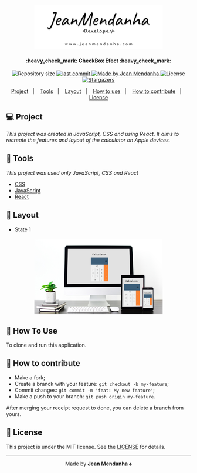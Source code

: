 <h4 align="center">
    <img src="./src/img/topo_black.png" width="350px" /><br>
</h4>

<h4 align="center"> 
	:heavy_check_mark: CheckBox Efect :heavy_check_mark:
</h4>

<p align="center">
  <img alt="Repository size" src="https://img.shields.io/github/repo-size/JeanMendanhaJr/css-CheckBoxEfect">
    
  <a href="https://github.com/JeanMendanhaJr/css-CheckBoxEfect/commits/master">
    <img alt="last commit" src="https://img.shields.io/github/last-commit/JeanMendanhaJr/css-CheckBoxEfect">
  </a>
  
  <a href="https://www.linkedin.com/in/jeancarlosmendanha/">
    <img alt="Made by Jean Mendanha" src="https://img.shields.io/badge/made%20by-JeanMendanha-%2304D361">
  </a>

  <img alt="License" src="https://img.shields.io/badge/license-MIT-brightgreen">
   <a href="https://github.com/JeanMendanhaJr/css-CheckBoxEfect/stargazers">
    <img alt="Stargazers" src="https://img.shields.io/github/stars/JeanMendanhaJr/BeTheHero?style=social">
  </a>
</p>

<p align="center">
  <a href="#-project">Project</a>&nbsp;&nbsp;&nbsp;|&nbsp;&nbsp;&nbsp;
  <a href="#-tools">Tools</a>&nbsp;&nbsp;&nbsp;|&nbsp;&nbsp;&nbsp;
  <a href="#-layout">Layout</a>&nbsp;&nbsp;&nbsp;|&nbsp;&nbsp;&nbsp;
  <a href="#-how-to-use">How to use</a>&nbsp;&nbsp;&nbsp;|&nbsp;&nbsp;&nbsp;
  <a href="#-how-to-contribute">How to contribute</a>&nbsp;&nbsp;&nbsp;|&nbsp;&nbsp;&nbsp;
  <a href="#-license">License</a>
</p>

## 💻 Project

*This project was created in JavaScript, CSS and using React. It aims to recreate the features and layout of the calculator on Apple devices.*

## 🔨 Tools

*This project was used only JavaScript, CSS and React*

- [CSS](https://developer.mozilla.org/pt-BR/docs/Web/CSS) 
- [JavaScript](https://developer.mozilla.org/pt-BR/docs/Aprender/JavaScript)
- [React](https://pt-br.reactjs.org/)

    
## 🔖 Layout

* State 1
<h5 align="center">
    <img src="./src/img/preview_calculator.png" width="350px" /><br>
</h5>

## 🔩 How To Use

To clone and run this application.

## 🤔 How to contribute

- Make a fork;
- Create a branck with your feature: `git checkout -b my-feature`;
- Commit changes: `git commit -m 'feat: My new feature'`;
- Make a push to your branch: `git push origin my-feature`.

After merging your receipt request to done, you can delete a branch from yours.

## 📝 License

This project is under the MIT license. See the [LICENSE](LICENSE.md) for details.

---

<p align="center">Made by <strong>Jean Mendanha ♠️ </p> 





